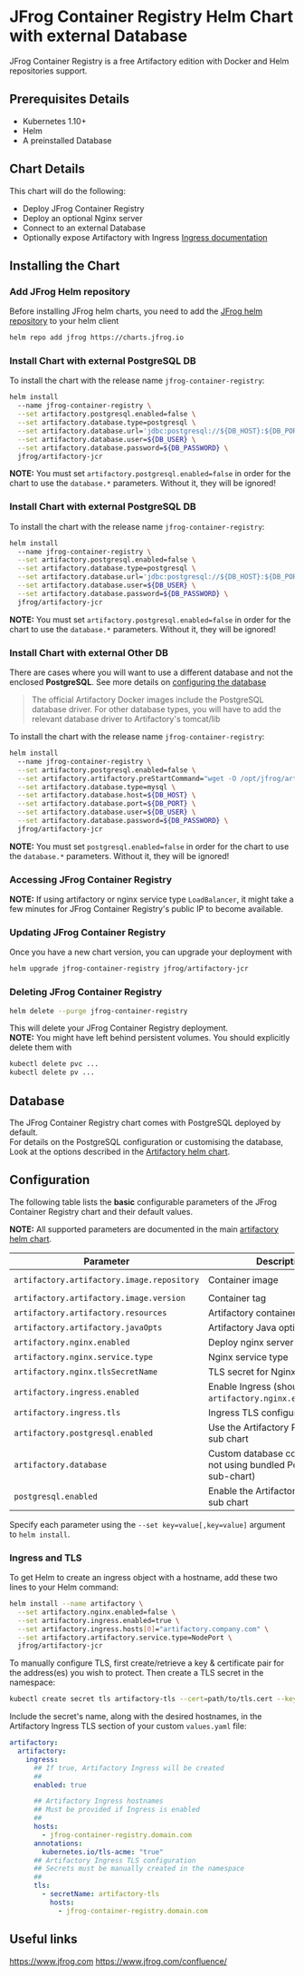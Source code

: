 # JFrog Container Registry Helm Chart with external Database

JFrog Container Registry is a free Artifactory edition with Docker and Helm repositories support.

## Prerequisites Details

* Kubernetes 1.10+
* Helm
* A preinstalled Database

## Chart Details
This chart will do the following:

* Deploy JFrog Container Registry
* Deploy an optional Nginx server
* Connect to an external Database
* Optionally expose Artifactory with Ingress [Ingress documentation](https://kubernetes.io/docs/concepts/services-networking/ingress/)

## Installing the Chart

### Add JFrog Helm repository
Before installing JFrog helm charts, you need to add the [JFrog helm repository](https://charts.jfrog.io/) to your helm client
```bash
helm repo add jfrog https://charts.jfrog.io
```

### Install Chart with external PostgreSQL DB
To install the chart with the release name `jfrog-container-registry`:
```bash
helm install 
  --name jfrog-container-registry \
  --set artifactory.postgresql.enabled=false \
  --set artifactory.database.type=postgresql \
  --set artifactory.database.url='jdbc:postgresql://${DB_HOST}:${DB_PORT}/my-artifactory-db' \
  --set artifactory.database.user=${DB_USER} \
  --set artifactory.database.password=${DB_PASSWORD} \
  jfrog/artifactory-jcr
```
**NOTE:** You must set `artifactory.postgresql.enabled=false` in order for the chart to use the `database.*` parameters. Without it, they will be ignored!


### Install Chart with external PostgreSQL DB
To install the chart with the release name `jfrog-container-registry`:
```bash
helm install 
  --name jfrog-container-registry \
  --set artifactory.postgresql.enabled=false \
  --set artifactory.database.type=postgresql \
  --set artifactory.database.url='jdbc:postgresql://${DB_HOST}:${DB_PORT}/my-artifactory-db' \
  --set artifactory.database.user=${DB_USER} \
  --set artifactory.database.password=${DB_PASSWORD} \
  jfrog/artifactory-jcr
```
**NOTE:** You must set `artifactory.postgresql.enabled=false` in order for the chart to use the `database.*` parameters. Without it, they will be ignored!


### Install Chart with external Other DB
There are cases where you will want to use a different database and not the enclosed **PostgreSQL**.
See more details on [configuring the database](https://www.jfrog.com/confluence/display/RTF/Configuring+the+Database)
> The official Artifactory Docker images include the PostgreSQL database driver.
> For other database types, you will have to add the relevant database driver to Artifactory's tomcat/lib




To install the chart with the release name `jfrog-container-registry`:
```bash
helm install 
  --name jfrog-container-registry \
  --set artifactory.postgresql.enabled=false \
  --set artifactory.artifactory.preStartCommand="wget -O /opt/jfrog/artifactory/tomcat/lib/mysql-connector-java-5.1.41.jar https://jcenter.bintray.com/mysql/mysql-connector-java/5.1.41/mysql-connector-java-5.1.41.jar" \
  --set artifactory.database.type=mysql \
  --set artifactory.database.host=${DB_HOST} \
  --set artifactory.database.port=${DB_PORT} \
  --set artifactory.database.user=${DB_USER} \
  --set artifactory.database.password=${DB_PASSWORD} \
  jfrog/artifactory-jcr
```
**NOTE:** You must set `postgresql.enabled=false` in order for the chart to use the `database.*` parameters. Without it, they will be ignored!


### Accessing JFrog Container Registry
**NOTE:** If using artifactory or nginx service type `LoadBalancer`, it might take a few minutes for JFrog Container Registry's public IP to become available.

### Updating JFrog Container Registry
Once you have a new chart version, you can upgrade your deployment with
```bash
helm upgrade jfrog-container-registry jfrog/artifactory-jcr
```

### Deleting JFrog Container Registry
```bash
helm delete --purge jfrog-container-registry
```
This will delete your JFrog Container Registry deployment.<br>
**NOTE:** You might have left behind persistent volumes. You should explicitly delete them with
```bash
kubectl delete pvc ...
kubectl delete pv ...
```

## Database
The JFrog Container Registry chart comes with PostgreSQL deployed by default.<br>
For details on the PostgreSQL configuration or customising the database, Look at the options described in the [Artifactory helm chart](https://github.com/jfrog/charts/tree/master/stable/artifactory). 

## Configuration
The following table lists the **basic** configurable parameters of the JFrog Container Registry chart and their default values.

**NOTE:** All supported parameters are documented in the main [artifactory helm chart](https://github.com/jfrog/charts/tree/master/stable/artifactory).

|         Parameter                              |           Description             |                         Default                   |
|------------------------------------------------|-----------------------------------|---------------------------------------------------|
| `artifactory.artifactory.image.repository`     | Container image                   | `docker.bintray.io/jfrog/artifactory-jcr`         |
| `artifactory.artifactory.image.version`        | Container tag                     | `.Chart.AppVersion`                               |
| `artifactory.artifactory.resources`            | Artifactory container resources   | `{}`                                              |
| `artifactory.artifactory.javaOpts`             | Artifactory Java options          | `{}`                                              |
| `artifactory.nginx.enabled`                    | Deploy nginx server               | `true`                                            |
| `artifactory.nginx.service.type`               | Nginx service type                | `LoadBalancer`                                    |
| `artifactory.nginx.tlsSecretName`              | TLS secret for Nginx pod          | ``                                                |
| `artifactory.ingress.enabled`                  | Enable Ingress (should come with `artifactory.nginx.enabled=false`) | `false`         |
| `artifactory.ingress.tls`                      | Ingress TLS configuration (YAML)  | `[]`                                              |
| `artifactory.postgresql.enabled`               | Use the Artifactory PostgreSQL sub chart       | `true`                               |
| `artifactory.database`                         | Custom database configuration (if not using bundled PostgreSQL sub-chart) |           |
| `postgresql.enabled`                           | Enable the Artifactory PostgreSQL sub chart    | `true`                               |

Specify each parameter using the `--set key=value[,key=value]` argument to `helm install`.

### Ingress and TLS
To get Helm to create an ingress object with a hostname, add these two lines to your Helm command:
```bash
helm install --name artifactory \
  --set artifactory.nginx.enabled=false \
  --set artifactory.ingress.enabled=true \
  --set artifactory.ingress.hosts[0]="artifactory.company.com" \
  --set artifactory.artifactory.service.type=NodePort \
  jfrog/artifactory-jcr
```

To manually configure TLS, first create/retrieve a key & certificate pair for the address(es) you wish to protect. Then create a TLS secret in the namespace:

```bash
kubectl create secret tls artifactory-tls --cert=path/to/tls.cert --key=path/to/tls.key
```

Include the secret's name, along with the desired hostnames, in the Artifactory Ingress TLS section of your custom `values.yaml` file:

```yaml
artifactory:
  artifactory:
    ingress:
      ## If true, Artifactory Ingress will be created
      ##
      enabled: true

      ## Artifactory Ingress hostnames
      ## Must be provided if Ingress is enabled
      ##
      hosts:
        - jfrog-container-registry.domain.com
      annotations:
        kubernetes.io/tls-acme: "true"
      ## Artifactory Ingress TLS configuration
      ## Secrets must be manually created in the namespace
      ##
      tls:
        - secretName: artifactory-tls
          hosts:
            - jfrog-container-registry.domain.com
```

## Useful links
https://www.jfrog.com
https://www.jfrog.com/confluence/
